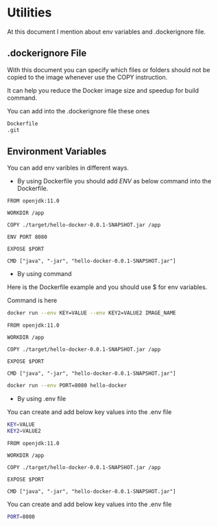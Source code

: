 # Utilities

At this document I mention about env variables and .dockerignore file.

## .dockerignore File
With this document you can specify which files or folders should not be copied to the image whenever use the COPY instruction.

It can help you reduce the Docker image size and speedup for build command.

You can add into the .dockerignore file these ones

```bash
Dockerfile
.git
```

## Environment Variables
You can add env varibles in different ways.

- By using Dockerfile you should add *ENV* as below command into the Dockerfile.
```
FROM openjdk:11.0  

WORKDIR /app

COPY ./target/hello-docker-0.0.1-SNAPSHOT.jar /app

ENV PORT 8080

EXPOSE $PORT

CMD ["java", "-jar", "hello-docker-0.0.1-SNAPSHOT.jar"]
```

- By using command

Here is the Dockerfile example and you should use $ for env variables.

Command is here
```bash
docker run --env KEY=VALUE --env KEY2=VALUE2 IMAGE_NAME
```

```
FROM openjdk:11.0  

WORKDIR /app

COPY ./target/hello-docker-0.0.1-SNAPSHOT.jar /app

EXPOSE $PORT

CMD ["java", "-jar", "hello-docker-0.0.1-SNAPSHOT.jar"]
```

```bash
docker run --env PORT=8080 hello-docker
```

- By using .env file

You can create and add below key values into the .env file
```bash
KEY=VALUE
KEY2=VALUE2
```

```
FROM openjdk:11.0  

WORKDIR /app

COPY ./target/hello-docker-0.0.1-SNAPSHOT.jar /app

EXPOSE $PORT

CMD ["java", "-jar", "hello-docker-0.0.1-SNAPSHOT.jar"]
```

You can create and add below key values into the .env file
```bash
PORT=8080
```

